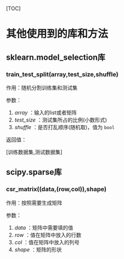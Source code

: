 [TOC]

# 其他使用到的库和方法

## sklearn.model_selection库

### train_test_split(array,test_size,shuffle)

作用：随机分割训练集和测试集

参数：

1. *array* ：输入的list或者矩阵
2. *test_size* ：测试集所占的比例(小数形式)
3. *shuffle* ：是否打乱顺序(随机取)，值为 `bool`

返回值：

[训练数据集,测试数据集]

## scipy.sparse库

### csr_matrix((data,(row,col)),shape)

作用：按照需要生成矩阵

参数：

1. *data* ：矩阵中需要填的值
2. *row* ：值在矩阵中放入的行数
3. *col* ：值在矩阵中放入的列号
4. *shape* ：矩阵的形状